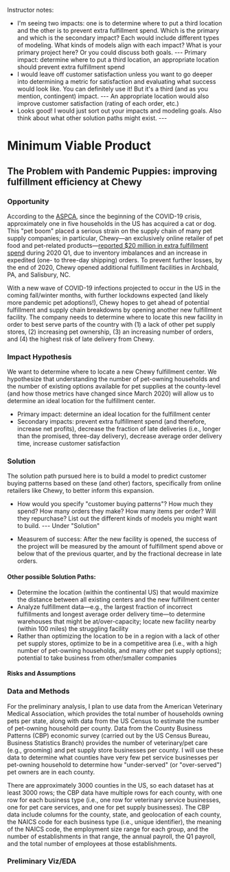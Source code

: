 Instructor notes:
- I'm seeing two impacts: one is to determine where to put a third location and the other is to prevent extra fulfillment spend. Which is the primary and which is the secondary impact? Each would include different types of modeling. What kinds of models align with each impact? What is your primary project here? Or you could discuss both goals. --- Primary impact: determine where to put a third location, an appropriate location should prevent extra fulfillment spend
- I would leave off customer satisfaction unless you want to go deeper into determining a metric for satisfaction and evaluating what success would look like. You can definitely use it! But it's a third (and as you mention, contingent) impact. --- An appropriate location would also improve customer satisfaction (rating of each order, etc.)
- Looks good! I would just sort out your impacts and modeling goals. Also think about what other solution paths might exist. ---

# Minimum Viable Product
## The Problem with Pandemic Puppies: improving fulfillment efficiency at Chewy

### Opportunity
According to the [ASPCA](https://aspca.app.box.com/s/v4t7yrwalwk39mf71a857ivqoxnv2x3d), since the beginning of the COVID-19 crisis, approximately one in five households in the US has acquired a cat or dog. This "pet boom" placed a serious strain on the supply chain of many pet supply companies; in particular, Chewy&mdash;an exclusively online retailer of pet food and pet-related products&mdash;[reported $20 million in extra fulfillment spend](https://news.alphastreet.com/chewy-inc-nyse-chwy-q1-2020-earnings-call-transcript/) during 2020 Q1, due to inventory imbalances and an increase in expedited (one- to three-day shipping) orders. To prevent further losses, by the end of 2020, Chewy opened additional fulfillment facilities in Archbald, PA, and Salisbury, NC.

With a new wave of COVID-19 infections projected to occur in the US in the coming fall/winter months, with further lockdowns expected (and likely more pandemic pet adoptions!), Chewy hopes to get ahead of potential fulfillment and supply chain breakdowns by opening another new fulfillment facility. The company needs to determine where to locate this new facility in order to best serve parts of the country with (1) a lack of other pet supply stores, (2) increasing pet ownership, (3) an increasing number of orders, and (4) the highest risk of late delivery from Chewy.

### Impact Hypothesis

We want to determine where to locate a new Chewy fulfillment center. We hypothesize that understanding the number of pet-owning households and the number of existing options available for pet supplies at the county-level (and how those metrics have changed since March 2020) will allow us to determine an ideal location for the fulfillment center.
- Primary impact: determine an ideal location for the fulfillment center
- Secondary impacts: prevent extra fulfillment spend (and therefore, increase net profits), decrease the fraction of late deliveries (i.e., longer than the promised, three-day delivery), decrease average order delivery time, increase customer satisfaction


### Solution

The solution path pursued here is to build a model to predict customer buying patterns based on these (and other) factors, specifically from online retailers like Chewy, to better inform this expansion.

- How would you specify "customer buying patterns"? How much they spend? How many orders they make? How many items per order? Will they repurchase? List out the different kinds of models you might want to build. --- Under "Solution"


- Measurem of success: After the new facility is opened, the success of the project will be measured by the amount of fulfillment spend above or below that of the previous quarter, and by the fractional decrease in late orders.

#### Other possible Solution Paths:
- Determine the location (within the continental US) that would maximize the distance between all existing centers and the new fulfillment center
- Analyze fulfillment data&mdash;e.g., the largest fraction of incorrect fulfillments and longest average order delivery time&mdash;to determine warehouses that might be at/over-capacity; locate new facility nearby (within 100 miles) the struggling facility
- Rather than optimizing the location to be in a region with a lack of other pet supply stores, optimize to be in a competitive area (i.e., with a high number of pet-owning households, and many other pet supply options); potential to take business from other/smaller companies


#### Risks and Assumptions

### Data and Methods

For the preliminary analysis, I plan to use data from the American Veterinary Medical Association, which provides the total number of households owning pets per state, along with data from the US Census to estimate the number of pet-owning household per county. Data from the County Business Patterns (CBP) economic survey (carried out by the US Census Bureau, Business Statistics Branch) provides the number of veterinary/pet care (e.g., grooming) and pet supply store businesses per county. I will use these data to determine what counties have very few pet service businesses per pet-owning household to determine how "under-served" (or "over-served") pet owners are in each county.

There are approximately 3000 counties in the US, so each dataset has at least 3000 rows; the CBP data have multiple rows for each county, with one row for each business type (i.e., one row for veterinary service businesses, one for pet care services, and one for pet supply businesses). The CBP data include columns for the county, state, and geolocation of each county, the NAICS code for each business type (i.e., unique identifier), the meaning of the NAICS code, the employment size range for each group, and the number of establishments in that range, the annual payroll, the Q1 payroll, and the total number of employees at those establishments.

### Preliminary Viz/EDA
